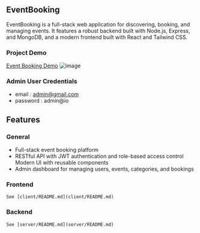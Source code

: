 ## EventBooking

EventBooking is a full-stack web application for discovering, booking, and managing events. It features a robust backend built with Node.js, Express, and MongoDB, and a modern frontend built with React and Tailwind CSS.

### Project Demo

[Event Booking Demo](https://youtu.be/ilLU0lJUYj8)
![image](https://github.com/user-attachments/assets/a26684b0-0248-4e67-bea6-045cbb887728)


### Admin User Credentials
- email : admin@gmail.com
- password : admin@io

## Features

### General

- Full-stack event booking platform
- RESTful API with JWT authentication and role-based access control
  Modern UI with reusable components
- Admin dashboard for managing users, events, categories, and bookings

### Frontend

    See [client/README.md](client/README.md)

### Backend

    See [server/README.md](server/README.md)

